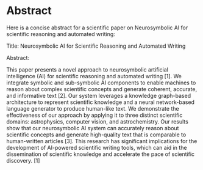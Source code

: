 # Abstract
Here is a concise abstract for a scientific paper on Neurosymbolic AI for scientific reasoning and automated writing:

Title: Neurosymbolic AI for Scientific Reasoning and Automated Writing

Abstract:

This paper presents a novel approach to neurosymbolic artificial intelligence (AI) for scientific reasoning and automated writing [1]. We integrate symbolic and sub-symbolic AI components to enable machines to reason about complex scientific concepts and generate coherent, accurate, and informative text [2]. Our system leverages a knowledge graph-based architecture to represent scientific knowledge and a neural network-based language generator to produce human-like text. We demonstrate the effectiveness of our approach by applying it to three distinct scientific domains: astrophysics, computer vision, and astrochemistry. Our results show that our neurosymbolic AI system can accurately reason about scientific concepts and generate high-quality text that is comparable to human-written articles [3]. This research has significant implications for the development of AI-powered scientific writing tools, which can aid in the dissemination of scientific knowledge and accelerate the pace of scientific discovery. [1]